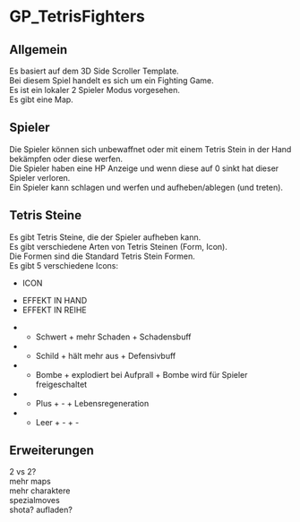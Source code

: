 # GP_TetrisFighters

## Allgemein
Es basiert auf dem 3D Side Scroller Template. <br/>
Bei diesem Spiel handelt es sich um ein Fighting Game. <br/>
Es ist ein lokaler 2 Spieler Modus vorgesehen. <br/>
Es gibt eine Map. <br/>

## Spieler
Die Spieler können sich unbewaffnet oder mit einem Tetris Stein in der Hand bekämpfen oder diese werfen. <br/>
Die Spieler haben eine HP Anzeige und wenn diese auf 0 sinkt hat dieser Spieler verloren. <br/>
Ein Spieler kann schlagen und werfen und aufheben/ablegen (und treten). <br/>

## Tetris Steine
Es gibt Tetris Steine, die der Spieler aufheben kann. <br/>
Es gibt verschiedene Arten von Tetris Steinen (Form, Icon). <br/>
Die Formen sind die Standard Tetris Stein Formen. <br/>
Es gibt 5 verschiedene Icons: <br/>
* ICON 
+ EFFEKT IN HAND 
+ EFFEKT IN REIHE <br/>
* - Schwert + mehr Schaden + Schadensbuff <br/>
* - Schild + hält mehr aus + Defensivbuff <br/>
* - Bombe + explodiert bei Aufprall + Bombe wird für Spieler freigeschaltet <br/>
* - Plus + - + Lebensregeneration <br/>
* - Leer	+ - + - <br/>

## Erweiterungen
2 vs 2? <br/>
mehr maps <br/>
mehr charaktere <br/>
spezialmoves <br/>
shota? aufladen? <br/>

